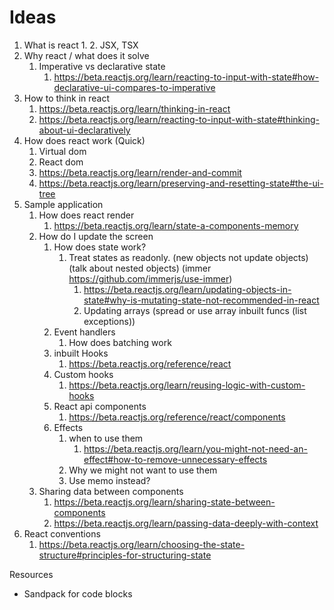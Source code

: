 # Ideas

1. What is react
   1. 
   2. JSX, TSX
2. Why react / what does it solve
   1. Imperative vs declarative state
      1. https://beta.reactjs.org/learn/reacting-to-input-with-state#how-declarative-ui-compares-to-imperative
3. How to think in react
   1. https://beta.reactjs.org/learn/thinking-in-react
   2. https://beta.reactjs.org/learn/reacting-to-input-with-state#thinking-about-ui-declaratively
4. How does react work (Quick)
   1. Virtual dom
   2. React dom
   3. https://beta.reactjs.org/learn/render-and-commit
   4. https://beta.reactjs.org/learn/preserving-and-resetting-state#the-ui-tree
5. Sample application
   1. How does react render
      1. https://beta.reactjs.org/learn/state-a-components-memory
   2. How do I update the screen
      1. How does state work?
         1. Treat states as readonly. (new objects not update objects) (talk about nested objects) (immer https://github.com/immerjs/use-immer)
            1. https://beta.reactjs.org/learn/updating-objects-in-state#why-is-mutating-state-not-recommended-in-react
            2. Updating arrays (spread or use array inbuilt funcs (list exceptions))
      2. Event handlers
         1. How does batching work
      3. inbuilt Hooks
         1. https://beta.reactjs.org/reference/react
      4. Custom hooks
         1. https://beta.reactjs.org/learn/reusing-logic-with-custom-hooks
      5. React api components
         1. https://beta.reactjs.org/reference/react/components
      6. Effects
         1. when to use them
            1. https://beta.reactjs.org/learn/you-might-not-need-an-effect#how-to-remove-unnecessary-effects
         2. Why we might not want to use them
         3. Use memo instead?
   3. Sharing data between components
      1. https://beta.reactjs.org/learn/sharing-state-between-components
      2. https://beta.reactjs.org/learn/passing-data-deeply-with-context
6. React conventions
   1. https://beta.reactjs.org/learn/choosing-the-state-structure#principles-for-structuring-state



Resources 
- Sandpack for code blocks 